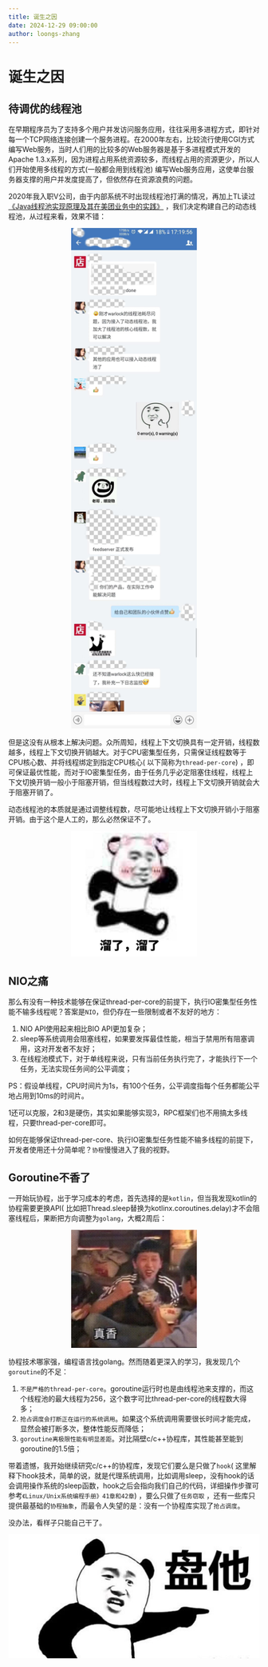 ```yaml
---
title: 诞生之因
date: 2024-12-29 09:00:00
author: loongs-zhang
---
```


# 诞生之因

## 待调优的线程池

在早期程序员为了支持多个用户并发访问服务应用，往往采用多进程方式，即针对每一个TCP网络连接创建一个服务进程。在2000年左右，比较流行使用CGI方式编写Web服务，当时人们用的比较多的Web服务器是基于多进程模式开发的Apache
1.3.x系列，因为进程占用系统资源较多，而线程占用的资源更少，所以人们开始使用多线程的方式(一般都会用到线程池)
编写Web服务应用，这使单台服务器支撑的用户并发度提高了，但依然存在资源浪费的问题。

2020年我入职V公司，由于内部系统不时出现线程池打满的情况，再加上TL读过[《Java线程池实现原理及其在美团业务中的实践》](https://tech.meituan.com/2020/04/02/java-pooling-pratice-in-meituan.html)
，我们决定构建自己的动态线程池，从过程来看，效果不错：

<div style="text-align: center;">
    <img src="/docs/img/begin.jpg" width="50%">
</div>

但是这没有从根本上解决问题。众所周知，线程上下文切换具有一定开销，线程数越多，线程上下文切换开销越大。对于CPU密集型任务，只需保证线程数等于CPU核心数、并将线程绑定到指定CPU核心(
以下简称为`thread-per-core`)
，即可保证最优性能，而对于IO密集型任务，由于任务几乎必定阻塞住线程，线程上下文切换开销一般小于阻塞开销，但当线程数过大时，线程上下文切换开销就会大于阻塞开销了。

动态线程池的本质就是通过调整线程数，尽可能地让线程上下文切换开销小于阻塞开销。由于这个是人工的，那么必然保证不了。

<div style="text-align: center;">
    <img src="/docs/img/run.jpg" width="50%">
</div>

## NIO之痛

那么有没有一种技术能够在保证thread-per-core的前提下，执行IO密集型任务性能不输多线程呢？答案是`NIO`，但仍存在一些限制或者不友好的地方：

1. NIO API使用起来相比BIO API更加复杂；
2. sleep等系统调用会阻塞线程，如果要发挥最佳性能，相当于禁用所有阻塞调用，这对开发者不友好；
3. 在线程池模式下，对于单线程来说，只有当前任务执行完了，才能执行下一个任务，无法实现任务间的公平调度；

PS：假设单线程，CPU时间片为1s，有100个任务，公平调度指每个任务都能公平地占用到10ms的时间片。

1还可以克服，2和3是硬伤，其实如果能够实现3，RPC框架们也不用搞太多线程，只要thread-per-core即可。

如何在能够保证thread-per-core、执行IO密集型任务性能不输多线程的前提下，开发者使用还十分简单呢？`协程`慢慢进入了我的视野。

## Goroutine不香了

一开始玩协程，出于学习成本的考虑，首先选择的是`kotlin`，但当我发现kotlin的协程需要更换API(
比如把Thread.sleep替换为kotlinx.coroutines.delay)才不会阻塞线程后，果断把方向调整为`golang`，大概2周后：

<div style="text-align: center;">
    <img src="/docs/img/good.jpeg" width="50%">
</div>

协程技术哪家强，编程语言找golang。然而随着更深入的学习，我发现几个`goroutine`的不足：

1. `不是严格的thread-per-core`。goroutine运行时也是由线程池来支撑的，而这个线程池的最大线程为256，这个数字可比thread-per-core的线程数大得多；
2. `抢占调度会打断正在运行的系统调用`。如果这个系统调用需要很长时间才能完成，显然会被打断多次，整体性能反而降低；
3. `goroutine离极限性能有明显差距`。对比隔壁c/c++协程库，其性能甚至能到goroutine的1.5倍；

带着遗憾，我开始继续研究c/c++的协程库，发现它们要么是只做了`hook`(
这里解释下hook技术，简单的说，就是代理系统调用，比如调用sleep，没有hook的话会调用操作系统的sleep函数，hook之后会指向我们自己的代码，详细操作步骤可参考`《Linux/Unix系统编程手册》41章和42章`)
，要么只做了`任务窃取`
，还有一些库只提供最基础的`协程抽象`，而最令人失望的是：没有一个协程库实现了`抢占调度`。

没办法，看样子只能自己干了。

<div style="text-align: center;">
    <img src="/docs/img/just_do_it.jpg" width="100%">
</div>
